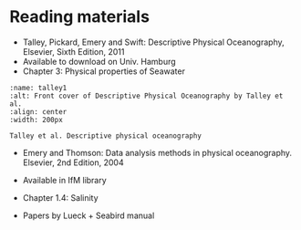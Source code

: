 # Reading materials

- Talley, Pickard, Emery and Swift: Descriptive Physical Oceanography, Elsevier, Sixth Edition, 2011
- Available to download on Univ. Hamburg
- Chapter 3: Physical properties of Seawater

```{figure} reading1.png
:name: talley1
:alt: Front cover of Descriptive Physical Oceanography by Talley et al. 
:align: center
:width: 200px

Talley et al. Descriptive physical oceanography
```

- Emery and Thomson: Data analysis methods in physical oceanography. Elsevier, 2nd Edition, 2004
- Available in IfM library
- Chapter 1.4: Salinity

- Papers by Lueck + Seabird manual